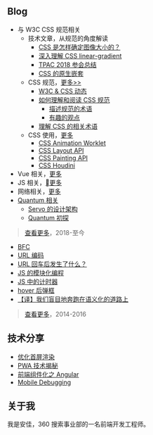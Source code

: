 ## Blog

- 与 W3C CSS 规范相关
    - 技术文章，从规范的角度解读
        - [CSS 是怎样确定图像大小的？](https://github.com/anjia/blog/issues/44)
        - [深入理解 CSS linear-gradient](https://github.com/anjia/blog/issues/35)
        - [TPAC 2018 参会总结](https://github.com/anjia/blog/issues/28)
        - [CSS 的原生嵌套](https://github.com/anjia/blog/issues/1)
    - CSS 规范，[更多>>](https://github.com/anjia/blog/labels/w3c)
        - [W3C & CSS 动态](https://github.com/anjia/blog/issues/19)
        - [如何理解和阅读 CSS 规范](https://github.com/anjia/blog/issues/17)
            - [描述规范的术语](https://github.com/anjia/blog/issues/18)
            - [有趣的观点](https://github.com/anjia/blog/issues/29)
        - [理解 CSS 的相关术语](https://github.com/anjia/blog/issues/32)
    - CSS 使用，[更多](https://github.com/anjia/blog/labels/css)
        - [CSS Animation Worklet](https://github.com/anjia/blog/issues/24)
        - [CSS Layout API](https://github.com/anjia/blog/issues/26)
        - [CSS Painting API](https://github.com/anjia/blog/issues/21)
        - [CSS Houdini](https://github.com/anjia/blog/issues/23)
- Vue 相关，[更多](https://github.com/anjia/blog/labels/Vue)
- JS 相关，[更多](https://github.com/anjia/blog/labels/JS)
- 网络相关，[更多](https://github.com/anjia/blog/labels/%E7%BD%91%E7%BB%9C)
- [Quantum 相关](https://github.com/anjia/blog/labels/servo)
    - [Servo 的设计架构](https://github.com/anjia/blog/issues/3)
    - [Quantum 初探](https://github.com/anjia/blog/issues/2)

> [查看更多](https://github.com/anjia/blog/issues)，2018-至今

- [BFC](http://anjia.github.io/2015/11/24/css_bfc/)
- [URL 编码](http://anjia.github.io/2015/04/15/jsURIEncode/)
- [URL 回车后发生了什么？](http://anjia.github.io/2014/08/13/webUrl/)
- [JS 的模块化编程](http://anjia.github.io/2015/05/15/js_module_1_basic/)
- [JS 中的计时器](http://anjia.github.io/2015/04/18/js_timer/)
- [hover 后弹框](http://anjia.github.io/2015/01/30/code_hover_pop/)
- [【译】我们盲目地奔跑在语义化的道路上](http://www.cnblogs.com/figure79/p/3506350.html)

> [查看更多](http://anjia.github.io/)，2014-2016

## 技术分享

- [优化首屏渲染](https://ppt.baomitu.com/d/b07ccafd#/1)
- [PWA 技术揭秘](https://ppt.baomitu.com/d/569cf4e7#/1)
- [前端组件化之 Angular](https://ppt.baomitu.com/d/b825c5a2)
- [Mobile Debugging](https://ppt.baomitu.com/d/70c89f08)

## 关于我

我是安佳，360 搜索事业部的一名前端开发工程师。
